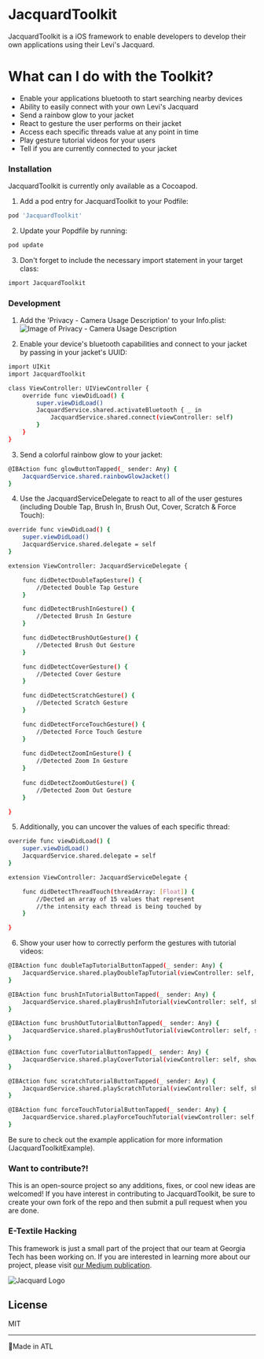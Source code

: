 # JacquardToolkit

JacquardToolkit is a iOS framework to enable developers to develop their own applications using their Levi's Jacquard.

# What can I do with the Toolkit?

- Enable your applications bluetooth to start searching nearby devices
- Ability to easily connect with your own Levi's Jacquard
- Send a rainbow glow to your jacket
- React to gesture the user performs on their jacket
- Access each specific threads value at any point in time
- Play gesture tutorial videos for your users
- Tell if you are currently connected to your jacket

### Installation

JacquardToolkit is currently only available as a Cocoapod.

1. Add a pod entry for JacquardToolkit to your Podfile: 
```sh
pod 'JacquardToolkit'
```
2. Update your Popdfile by running:
```sh
pod update
```
3. Don't forget to include the necessary import statement in your target class:
```sh
import JacquardToolkit
```

### Development

1. Add the 'Privacy - Camera Usage Description' to your Info.plist:
![Image of Privacy - Camera Usage Description](https://i.imgur.com/Ki84eK3.png)

2. Enable your device's bluetooth capabilities and connect to your jacket by passing in your jacket's UUID: 
```sh
import UIKit
import JacquardToolkit

class ViewController: UIViewController {
    override func viewDidLoad() {
        super.viewDidLoad()
        JacquardService.shared.activateBluetooth { _ in 
            JacquardService.shared.connect(viewController: self)
        }
    }
}
```

3. Send a colorful rainbow glow to your jacket: 
```sh
@IBAction func glowButtonTapped(_ sender: Any) {
    JacquardService.shared.rainbowGlowJacket()
}
```

4. Use the JacquardServiceDelegate to react to all of the user gestures (including Double Tap, Brush In, Brush Out, Cover, Scratch & Force Touch): 
```sh
override func viewDidLoad() {
    super.viewDidLoad()
    JacquardService.shared.delegate = self
}

extension ViewController: JacquardServiceDelegate {

    func didDetectDoubleTapGesture() {
        //Detected Double Tap Gesture
    }

    func didDetectBrushInGesture() {
        //Detected Brush In Gesture
    }

    func didDetectBrushOutGesture() {
        //Detected Brush Out Gesture
    }

    func didDetectCoverGesture() {
        //Detected Cover Gesture
    }

    func didDetectScratchGesture() {
        //Detected Scratch Gesture
    }

    func didDetectForceTouchGesture() {
        //Detected Force Touch Gesture 
    }
    
    func didDetectZoomInGesture() {
        //Detected Zoom In Gesture 
    }
    
    func didDetectZoomOutGesture() {
        //Detected Zoom Out Gesture 
    }

}
```

5. Additionally, you can uncover the values of each specific thread: 
```sh
override func viewDidLoad() {
    super.viewDidLoad()
    JacquardService.shared.delegate = self
}

extension ViewController: JacquardServiceDelegate {

    func didDetectThreadTouch(threadArray: [Float]) {
        //Dected an array of 15 values that represent 
        //the intensity each thread is being touched by
    }

}
```

6. Show your user how to correctly perform the gestures with tutorial videos:
```sh
@IBAction func doubleTapTutorialButtonTapped(_ sender: Any) {
    JacquardService.shared.playDoubleTapTutorial(viewController: self, showDismissButton: true)
}

@IBAction func brushInTutorialButtonTapped(_ sender: Any) {
    JacquardService.shared.playBrushInTutorial(viewController: self, showDismissButton: true)
}

@IBAction func brushOutTutorialButtonTapped(_ sender: Any) {
    JacquardService.shared.playBrushOutTutorial(viewController: self, showDismissButton: true)
}

@IBAction func coverTutorialButtonTapped(_ sender: Any) {
    JacquardService.shared.playCoverTutorial(viewController: self, showDismissButton: true)
}

@IBAction func scratchTutorialButtonTapped(_ sender: Any) {
    JacquardService.shared.playScratchTutorial(viewController: self, showDismissButton: true)
}

@IBAction func forceTouchTutorialButtonTapped(_ sender: Any) {
    JacquardService.shared.playForceTouchTutorial(viewController: self, showDismissButton: true)
}
```

Be sure to check out the example application for more information (JacquardToolkitExample).

### Want to contribute?!
This is an open-source project so any additions, fixes, or cool new ideas are welcomed! If you have interest in contributing to JacquardToolkit, be sure to create your own fork of the repo and then submit a pull request when you are done.

### E-Textile Hacking 
This framework is just a small part of the project that our team at Georgia Tech has been working on. If you are interested in learning more about our project, please visit [our Medium publication](https://medium.com/e-textile-hacking).

![Jacquard Logo](https://i.imgur.com/DXSKUx9.jpg)

License
----
MIT

---

📍Made in ATL
